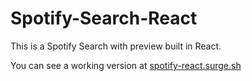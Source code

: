 # Spotify-Search-React
This is a Spotify Search with preview built in React.

You can see a working version at [spotify-react.surge.sh](http://spotify-react.surge.sh)